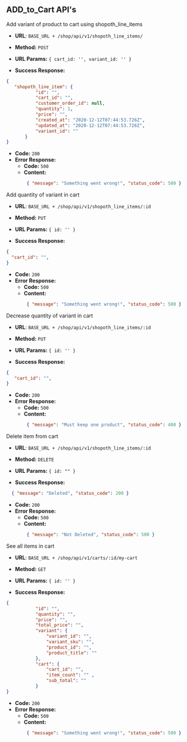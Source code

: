 **ADD_to_Cart API's**
----

Add variant of product to cart using shopoth_line_items

* **URL**: ``BASE_URL + /shop/api/v1/shopoth_line_items/``

* **Method:** `POST`

*  **URL Params:** `{ cart_id: '',
                      variant_id: ''
                      }`

* **Success Response:**
 ```json
{
    "shopoth_line_item": {
            "id": "",
            "cart_id": "",
            "customer_order_id": null,
            "quantity": 1,
            "price": "",
            "created_at": "2020-12-12T07:44:53.726Z",
            "updated_at": "2020-12-12T07:44:53.726Z",
            "variant_id": ""
        }
}
```

  * **Code:** `200`
* **Error Response:**
  * **Code:** `500`
  * **Content:**
       ```json
        { "message": "Something went wrong!", "status_code": 500 }
       ```
Add quantity of variant in cart

* **URL**: ``BASE_URL + /shop/api/v1/shopoth_line_items/:id``

* **Method:** `PUT`

*  **URL Params:** `{ id: '' }`

* **Success Response:**
 ```json
{
   "cart_id": "",
}
```

  * **Code:** `200`
* **Error Response:**
  * **Code:** `500`
  * **Content:**
       ```json
        { "message": "Something went wrong!", "status_code": 500 }
       ```
Decrease quantity of variant in cart

* **URL**: ``BASE_URL + /shop/api/v1/shopoth_line_items/:id``

* **Method:** `PUT`

*  **URL Params:** `{ id: '' }`

* **Success Response:**
 ```json
{
    "cart_id": "",
}
```

  * **Code:** `200`
* **Error Response:**
  * **Code:** `500`
  * **Content:**
       ```json
        { "message": "Must keep one product", "status_code": 400 }
       ```
Delete item from cart

* **URL**: ``BASE_URL + /shop/api/v1/shopoth_line_items/:id``

* **Method:** `DELETE`

*  **URL Params:** `{ id: "" }`

* **Success Response:**
 ```json
   { "message": "Deleted", "status_code": 200 }
```

  * **Code:** `200`
* **Error Response:**
  * **Code:** `500`
  * **Content:**
       ```json
        { "message": "Not Deleted", "status_code": 500 }
       ```
See all items in cart

* **URL**: ``BASE_URL + /shop/api/v1/carts/:id/my-cart``

* **Method:** `GET`

*  **URL Params:** `{ id: '' }`

* **Success Response:**
 ```json
{
            "id": "",
            "quantity": "",
            "price": "",
            "total_price": "",
            "variant": {
                "variant_id": "",
                "variant_sku": "",
                "product_id": "",
                "product_title": ""
            },
            "cart": {
                "cart_id": "",
                "item_count": "" ,
                "sub_total": ""
            }
}
```

  * **Code:** `200`
* **Error Response:**
  * **Code:** `500`
  * **Content:**
       ```json
        { "message": "Something went wrong!", "status_code": 500 }
       ```